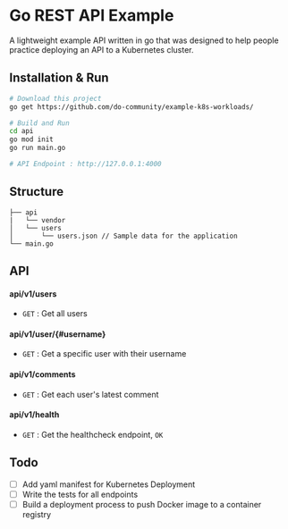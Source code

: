 # Go REST API Example
A lightweight example API written in go that was designed to help people practice deploying an API to a Kubernetes cluster. 

## Installation & Run
```bash
# Download this project
go get https://github.com/do-community/example-k8s-workloads/
```

```bash
# Build and Run
cd api
go mod init 
go run main.go

# API Endpoint : http://127.0.0.1:4000
```

## Structure
```
├── api
|   └── vendor
│   └── users
│       └── users.json // Sample data for the application
└── main.go
```

## API

#### api/v1/users
* `GET` : Get all users

#### api/v1/user/{#username}
* `GET` : Get a specific user with their username 

#### api/v1/comments 
* `GET` : Get each user's latest comment 

#### api/v1/health
* `GET` : Get the healthcheck endpoint, `OK` 

## Todo
- [ ] Add yaml manifest for Kubernetes Deployment 
- [ ] Write the tests for all endpoints
- [ ] Build a deployment process to push Docker image to a container registry 
